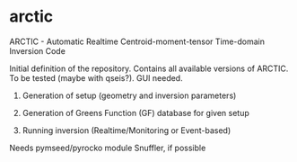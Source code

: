 arctic
======

ARCTIC - Automatic Realtime Centroid-moment-tensor Time-domain Inversion Code

Initial definition of the repository. Contains all available versions of ARCTIC. To be tested (maybe with qseis?). GUI needed.

1. Generation of setup (geometry and inversion parameters)

2. Generation of Greens Function (GF) database for given setup

3. Running inversion (Realtime/Monitoring or Event-based)

Needs pymseed/pyrocko module
Snuffler, if possible  
